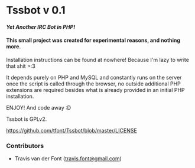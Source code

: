 Tssbot v 0.1
======

#### *Yet Another IRC Bot in PHP!*
#### This small project was created for experimental reasons, and nothing more.


Installation instructions can be found at nowhere! Because I'm lazy to write that shit >:3 

It depends purely on PHP and MySQL and constantly runs on the server once the script is called through the browser, no outside additional PHP extensions are required besides what is already provided in an initial PHP installation.

ENJOY! And code away :D

Tssbot is GPLv2.

https://github.com/tfont/Tssbot/blob/master/LICENSE

### Contributors
- Travis van der Font (travis.font@gmail.com)
